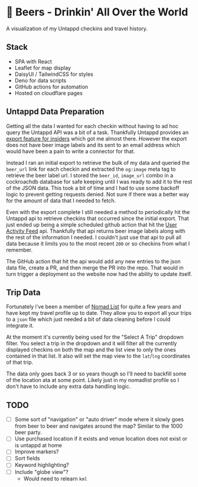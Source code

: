 # 🍺 Beers - Drinkin' All Over the World

A visualization of my Untappd checkins and travel history.

## Stack

- SPA with React
- Leaflet for map display
- DaisyUI / TailwindCSS for styles
- Deno for data scripts
- GitHub actions for automation
- Hosted on cloudflare pages

## Untappd Data Preparation

Getting all the data I wanted for each checkin without having to ad hoc query the Untappd API was a bit of a task. Thankfully Untappd provides an [export feature for insiders](https://help.untappd.com/hc/en-us/articles/360034506171-Where-can-I-find-the-Exportable-Data-feature-) which got me almost there. However the export does not have beer image labels and its sent to an email address which would have been a pain to write a connector for that.

Instead I ran an initial export to retrieve the bulk of my data and queried the `beer_url` link for each checkin and extracted the `og:image` meta tag to retrieve the beer label url. I stored the `beer_id`, `image_url` combo in a cockroachdb database for safe keeping until I was ready to add it to the rest of the JSON data. This took a bit of time and I had to use some backoff logic to prevent getting requests denied. Not sure if there was a better way for the amount of data that I needed to fetch.

Even with the export complete I still needed a method to periodically hit the Untappd api to retrieve checkins that occurred since the initial export. That just ended up being a simple scheduled github action that hit the [User Activity Feed](https://untappd.com/api/docs#useractivityfeed) api. Thankfully that api returns beer image labels along with the rest of the information I needed. I couldn't just use that api to pull all data because it limits you to the most recent `200` or so checkins from what I remember.

The GitHub action that hit the api would add any new entries to the json data file, create a PR, and then merge the PR into the repo. That would in turn trigger a deployment so the website now had the ability to update itself.

## Trip Data

Fortunately i've been a member of [Nomad List](https://nomadlist.com/) for quite a few years and have kept my travel profile up to date. They allow you to export all your trips to a `json` file which just needed a bit of data cleaning before I could integrate it.

At the moment it's currently being used for the "Select A Trip" dropdown filter. You select a trip in the dropdown and it will filter all the currently displayed checkins on both the map and the list view to only the ones contained in that list. It also will set the map view to the `lat`/`lng` coordinates of that trip.

The data only goes back 3 or so years though so I'll need to backfill some of the location ata at some point. Likely just in my nomadlist profile so I don't have to include any extra data handling logic.

## TODO

- [ ] Some sort of "navigation" or "auto driver" mode where it slowly goes from beer to beer and navigates around the map? Similar to the 1000 beer party.
- [ ] Use purchased location if it exists and venue location does not exist or is untappd at home
- [ ] Improve markers?
- [ ] Sort fields
- [ ] Keyword highlighting?
- [ ] Include "globe view"?
  - Would need to relearn `kml`
